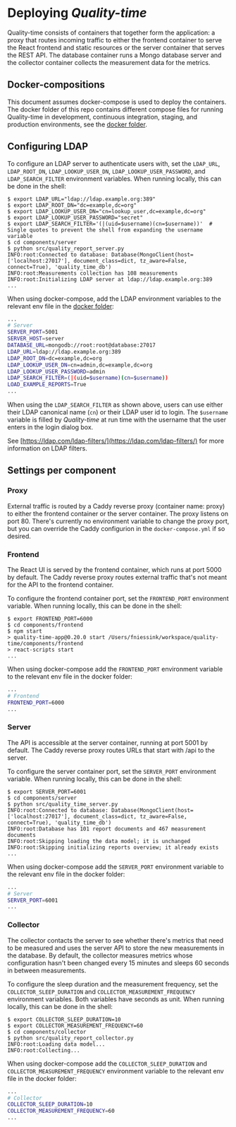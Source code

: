 # Deploying *Quality-time*

Quality-time consists of containers that together form the application: a proxy that routes incoming traffic to either the frontend container to serve the React frontend and static resources or the server container that serves the REST API. The database container runs a Mongo database server and the collector container collects the measurement data for the metrics.

## Docker-compositions

This document assumes docker-compose is used to deploy the containers. The docker folder of this repo contains different compose files for running Quality-time in development, continuous integration, staging, and production environments, see the [docker folder](../docker).

## Configuring LDAP

To configure an LDAP server to authenticate users with, set the `LDAP_URL`, `LDAP_ROOT_DN`, `LDAP_LOOKUP_USER_DN`, `LDAP_LOOKUP_USER_PASSWORD`, and `LDAP_SEARCH_FILTER` environment variables. When running locally, this can be done in the shell:

<!-- markdownlint-disable commands-show-output -->

```console
$ export LDAP_URL="ldap://ldap.example.org:389"
$ export LDAP_ROOT_DN="dc=example,dc=org"
$ export LDAP_LOOKUP_USER_DN="cn=lookup_user,dc=example,dc=org"
$ export LDAP_LOOKUP_USER_PASSWORD="secret"
$ export LDAP_SEARCH_FILTER='(|(uid=$username)(cn=$username))'  # Single quotes to prevent the shell from expanding the username variable
$ cd components/server
$ python src/quality_report_server.py
INFO:root:Connected to database: Database(MongoClient(host=['localhost:27017'], document_class=dict, tz_aware=False, connect=True), 'quality_time_db')
INFO:root:Measurements collection has 108 measurements
INFO:root:Initializing LDAP server at ldap://ldap.example.org:389
...
```

When using docker-compose, add the LDAP environment variables to the relevant env file in the [docker folder](../docker):

```bash
...
# Server
SERVER_PORT=5001
SERVER_HOST=server
DATABASE_URL=mongodb://root:root@database:27017
LDAP_URL=ldap://ldap.example.org:389
LDAP_ROOT_DN=dc=example,dc=org
LDAP_LOOKUP_USER_DN=cn=admin,dc=example,dc=org
LDAP_LOOKUP_USER_PASSWORD=admin
LDAP_SEARCH_FILTER=(|(uid=$username)(cn=$username))
LOAD_EXAMPLE_REPORTS=True
...
```

When using the `LDAP_SEARCH_FILTER` as shown above, users can use either their LDAP canonical name (`cn`) or their LDAP user id to login. The `$username` variable is filled by *Quality-time* at run time with the username that the user enters in the login dialog box.

See [https://ldap.com/ldap-filters/](https://ldap.com/ldap-filters/) for more information on LDAP filters.

## Settings per component

### Proxy

External traffic is routed by a Caddy reverse proxy (container name: proxy) to either the frontend container or the server container. The proxy listens on port 80. There's currently no environment variable to change the proxy port, but you can override the Caddy configurion in the `docker-compose.yml` if so desired.

### Frontend

The React UI is served by the frontend container, which runs at port 5000 by default. The Caddy reverse proxy routes external traffic that's not meant for the API to the frontend container.

To configure the frontend container port, set the `FRONTEND_PORT` environment variable. When running locally, this can be done in the shell:

```console
$ export FRONTEND_PORT=6000
$ cd components/frontend
$ npm start
> quality-time-app@0.20.0 start /Users/fniessink/workspace/quality-time/components/frontend
> react-scripts start
...
```

When using docker-compose add the `FRONTEND_PORT` environment variable to the relevant env file in the docker folder:

```bash
...
# Frontend
FRONTEND_PORT=6000
...
```

### Server

The API is accessible at the server container, running at port 5001 by default. The Caddy reverse proxy routes URLs that start with /api to the server.

To configure the server container port, set the `SERVER_PORT` environment variable. When running locally, this can be done in the shell:

```console
$ export SERVER_PORT=6001
$ cd components/server
$ python src/quality_time_server.py
INFO:root:Connected to database: Database(MongoClient(host=['localhost:27017'], document_class=dict, tz_aware=False, connect=True), 'quality_time_db')
INFO:root:Database has 101 report documents and 467 measurement documents
INFO:root:Skipping loading the data model; it is unchanged
INFO:root:Skipping initializing reports overview; it already exists
...
```

When using docker-compose add the `SERVER_PORT` environment variable to the relevant env file in the docker folder:

```bash
...
# Server
SERVER_PORT=6001
...
```

### Collector

The collector contacts the server to see whether there's metrics that need to be measured and uses the server API to store the new measurements in the database. By default, the collector measures metrics whose configuration hasn't been changed every 15 minutes and sleeps 60 seconds in between measurements.

To configure the sleep duration and the measurement frequency, set the `COLLECTOR_SLEEP_DURATION` and `COLLECTOR_MEASUREMENT_FREQUENCY` environment variables. Both variables have seconds as unit. When running locally, this can be done in the shell:

```console
$ export COLLECTOR_SLEEP_DURATION=10
$ export COLLECTOR_MEASUREMENT_FREQUENCY=60
$ cd components/collector
$ python src/quality_report_collector.py
INFO:root:Loading data model...
INFO:root:Collecting...
```

When using docker-compose add the `COLLECTOR_SLEEP_DURATION` and `COLLECTOR_MEASUREMENT_FREQUENCY` environment variable to the relevant env file in the docker folder:

```bash
...
# Collector
COLLECTOR_SLEEP_DURATION=10
COLLECTOR_MEASUREMENT_FREQUENCY=60
...
```
